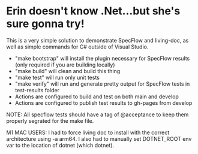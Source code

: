 # Erin doesn't know .Net...but she's sure gonna try!
This is a very simple solution to demonstrate SpecFlow and living-doc, as well as simple commands for C# outside of Visual Studio.
* "make bootstrap" will install the plugin necessary for SpecFlow results (only required if you are building locally)
* "make build" will clean and build this thing
* "make test" will run only unit tests 
* "make verify" will run and generate pretty output for SpecFlow tests in test-results folder
* Actions are configured to build and test on both main and develop
* Actions are configured to publish test results to gh-pages from develop

NOTE: All specflow tests should have a tag of @acceptance to keep them properly segrated for the make file.

M1 MAC USERS: I had to force living doc to install with the correct architecture using -a arm64. I also had to manually set DOTNET_ROOT env var to the location of dotnet (which dotnet).
